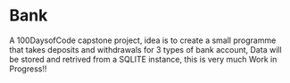 # Bank

A 100DaysofCode capstone project, idea is to create a small programme that takes deposits and withdrawals for 3 types of bank account,
Data will be stored and retrived from a SQLITE instance, this is very much Work in Progress!!
